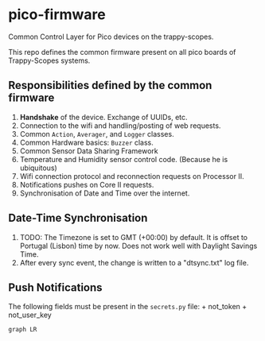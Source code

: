 # pico-firmware
Common Control Layer for Pico devices on the trappy-scopes.

This repo defines the common firmware present on all pico boards of Trappy-Scopes systems.

## Responsibilities defined by the common firmware

1. **Handshake** of the device. Exchange of UUIDs, etc.
2. Connection to the wifi and handling/posting of web requests.
3. Common `Action`, `Averager`, and `Logger` classes.
4. Common Hardware basics: `Buzzer` class.
4. Common Sensor Data Sharing Framework
5. Temperature and Humidity sensor control code. (Because he is ubiquitous)
6. Wifi connection protocol and reconnection requests on Processor II.
7. Notifications pushes on Core II requests.
8. Synchronisation of Date and Time over the internet.


## Date-Time Synchronisation

1. TODO: The Timezone is set to GMT (+00:00) by default. It is offset to Portugal (Lisbon) time by now. Does not work well with Daylight Savings Time.
2. After every sync event, the change is written to a "dtsync.txt" log file.

## Push Notifications

The following fields must be present in the `secrets.py` file:
	+ not_token
	+ not_user_key

```mermaid
graph LR
```